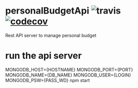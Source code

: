# personalBudgetApi ![travis](https://travis-ci.org/cegerard/personalBudgetApi.svg?branch=master) [![codecov](https://codecov.io/gh/cegerard/personalBudgetApi/branch/master/graph/badge.svg)](https://codecov.io/gh/cegerard/personalBudgetApi)
Rest API server to manage personal budget

# run the api server
MONGODB_HOST={HOSTNAME} MONGODB_PORT={PORT} MONGODB_NAME={DB_NAME} MONGODB_USER={LOGIN} MONGODB_PSW={PASS_WD} npm start
